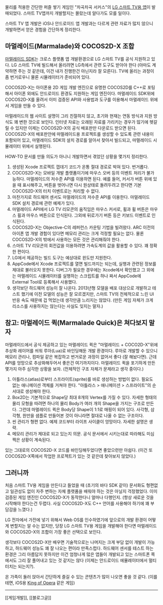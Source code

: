 물리를 적용한 간단한 퍼즐 쌓기 게임인 "차곡차곡 서커스"의 [LG 스마트 TV용 앱](http://kr.lgappstv.com/appspc/store/product/retrieveProductInfo.lge?appId=166218)이 발매되었다. 스마트 TV앱까지 개발할지는 몰랐는데 알다가도 모를 일이다.

스마트 TV 앱 개발은 iOS나 안드로이드 앱 개발과는 다르게 관련 자료가 많지 않으니 개발하면서 얻은 경험을 간단하게 정리한다.

## 마멀레이드(Marmalade)와 COCOS2D-X 조합

[마멀레이드 SDK](http://www.madewithmarmalade.com/)는 크로스 플랫폼 앱 개발환경으로 LG 스마트 TV를 공식 지원하고 있다. LG 스마트 TV에 빌드해서 올리려면 LG측에서 관련 도구도 받아야 한다 (아마도 계약하면 주는 것 같은데, 이건 내가 진행한건 아닌지라 잘 모른다). TV에 올리는 과정이 좀 번거로우니 물론 시뮬레이터가 준비되어 있다.

COCOS2D-X는 아이폰용 2D 게임 개발 엔진으로 유명한 COCOS2D를 C++로 포팅해서 아이폰 외에도 안드로이드 환경도 지원하는 게임 엔진이다. 마멀레이드 SDK위에 COCOS2D-X를 올려서 이미 검증된 API와 사용법과 도구를 이용해서 마멀레이드 위에서 게임을 만들 수 있다.

마멀레이드의 웹 사이트 설명이 그리 친절하지 않고, 초기와 현재는 연동 방식과 지원 방식도 꽤 변한 것으로 보인다. 인터넷 자료는 오래된 자료를 가리키는 경우가 많기에 헷갈릴 수 있지만 이제는 COCOS2D-X의 공식 배포판만 다운로드 받으면 된다. COCOS2D-X의 배포판안에 마멀레이드용 프로젝트를 생성할 수 있도록 관련 내용이 포함되어 있고, 마멀레이드 SDK의 설치 경로를 알아서 찾아서 빌드되고, 마멀레이드 시뮬레이터 위에서 실행된다.

HOW-TO 문서를 만들 의도가 아니니 개발하면서 겪었던 상황을 몇가지 정리한다.

1. 생성된 Xcode 프로젝트 껍데기 코드가 온통 절대 경로로 박혀 있다. 번거롭다.
2. COCOS2D-X는 모바일 개발 플랫폼이기에 마우스 오버 등의 이벤트 처리가 불가능하다. 마멀레이드의 저수준 API를 이용하면 된다. 예를 들어, 커서가 버튼 위에 있을 때 표시해주고, 버튼을 벗어나면 다시 원상태로 돌려두려고 한다면 기본 COCOS2D-X의 터치 이벤트로는 처리할 수 없다.
3. 마찬가지로 하드웨어 센서도 마멀레이드의 저수준 API를 이용한다. 마멀레이드 SDK 설치 경로에 관련 예제가 있다.
4. 마멀레이드 API에서 LG TV 리모콘의 움직임은 마우스 커서로, 휠과 휠 버튼은 마우스 휠과 마우스 버튼으로 인식된다. 그외에 뒤로가기 버튼 등은 키보드 이벤트로 인식된다.
5. COCOS2D-X는 Objective-C의 레퍼런스 카운팅 기법을 빌려왔다. ARC 이전의 아이폰 앱 개발 경험이 있다면 메모리 관리는 크게 걱정할 필요는 없다. 물론 COCOS2D-X의 밖에서 사용하는 모든 것은 관리해줘야 한다.
6. 스마트 TV 리모콘의 회전값을 이용하려면 가속도계의 값을 활용할 수 있다. 꽤 정확한 편이다.
7. LG에서 제공하는 빌드 도구는 예상대로 윈도만 지원한다.
8. AppCode에서 Xcode 프로젝트를 열면 빌드까지는 되는데, 실행과 관련된 정보를 제대로 불러오지 못한다. 디버그가 필요한 경우에는 Xcode에서 확인했고 그 외에는 마멀레이드 시뮬레이터를 실행하는 스크립트를 하나 짜서 AppCode에 External Tool로 등록해서 사용했다.
9. 생각보단 하드웨어 성능이 잘 나온다. 2013년형 모델을 배포 대상으로 개발하고 테스트 했기에 이전 모델의 성능은 잘 모르겠지만, 스마트 TV의 전체적으로 느린 UI 반응 속도 때문에 겁 먹었는데 생각만큼 느리지는 않았다. (만든 게임 자체가 크게 리소스를 사용하지는 않는다는 사실도 잊지는 말자.)

## 참고: 마멀레이드 퀵(Marmalade Quick)은 쳐다보지 말자

마멀레이드에서 공식 제공하고 있는 마멀레이드 퀵은 "마멀레이드 + COCO2D-X"위에 추상화 레이어를 씌워 루아(Lua)로 바인딩해둔 개발 환경이다. 루아로 개발할 수 있으니 메모리 관리나, 컴파일 같은 복잡하고 번거로운 과정이 없어서 좋다 (잘 해놨다면). 근데 API를 엉망으로 추상화해두어서 좋은건 여기까지이다. 마멀레이드 퀵을 포기하게 만든 몇가지 아주 심각한 상황을 보자. (전체적인 구조 자체가 문제라고 생각 중이다.)

1. 아틀라스(atlas)로부터 스프라이트(sprite)를 바로 생성하는 방법이 없다. 필요도 없는 애니메이션 객체를 거쳐야 한다. "아틀라스 > 애니메이션 > 스프라이트"의 순서대로 생성해야 한다.
2. Box2D는 기본적으로 Shape당 최대 8개의 Vertex를 가질 수 있다. 자세한 형태의 물리 모형을 따려면 하나의 물리 Body가 여러 개의 Shape을 가지는 구조로 만든다. 그런데 마멀레이드 퀵은 Body당 Shape이 1:1로 매핑이 되어 있다. 사각형, 삼각형, 원만을 샘플로 만들어본 것이 아니라면 절대로 나올 수 없는 구조이다.
3. 씬 관리가 형편 없다. 예제 코드부터 라이프 사이클이 엉망이다. 자세한 설명은 생략. 
4. 메모리 관리가 제대로 되고 있는지 의문. 공식 문서에서 시키는대로 따라해도 미심쩍은 상황이 계속된다.

있는 그대로의 COCOS2D-X 코드를 바인딩해두었다면 좋았으련만 아쉽다. (이건 또 COCOS2D-X쪽에서 작업한 프로젝트가 있는 것 같은데 찾아보지 않았다.)

##  그러니까

처음 스마트 TV용 게임을 만든다고 들었을 때 (초기의 바다 SDK 같이) 문서화도 형편없고 일관성도 없이 자주 변하는 자체 플랫폼을 배워야 하는 것은 아닐지 걱정했었다. 이미 검증된 게임 엔진인 COCOS2D-X가 동작한다니 얼마나 다행인지. (항상 새로운 것을 시작해야 한다는건 두렵다. 사실 COCOS2D-X도 C++ 언어를 사용해야 하기에 꽤 부담감을 느꼈다.)

LG 전자에서 가전에 넣기 위해서 Web OS를 인수하였기에 앞으로의 개발 환경이 어떻게 변할지는 알 수는 없지만, 당장 LG 스마트 TV용 게임을 개발해야 한다면 마멀레이드와 COCOS2D-X의 조합이 가장 좋은 선택으로 보인다.

생각보다 COCOS2D-X만 배우면 기술적으로는 나머지는 크게 부담 없이 개발이 가능하고, 하드웨어 성능도 꽤 잘 나오는 편이라 만족스럽다. 하드웨어 센서를 테스트 하는 환경은 그리 아름답지 못하지만 이건 엄청나게 많은 앱들이 개발되고 있는 스마트폰 쪽에서도 그리 잘 풀어내고 있는 것 같지는 않다 (이제는 안드로이드 에뮬레이터에서 멀티터치는 되는지?). 

온 가족이 둘러 앉아서 간단하게 즐길 수 있는 콘텐츠가 많이 나오면 좋을 것 같다. (이를테면, iOS용 [King of Opera](https://itunes.apple.com/kr/app/king-opera-multiplayer-party/id408697793?mt=8) 같은 게임)

* * *

[[게임개발]], [[블로그글]]
